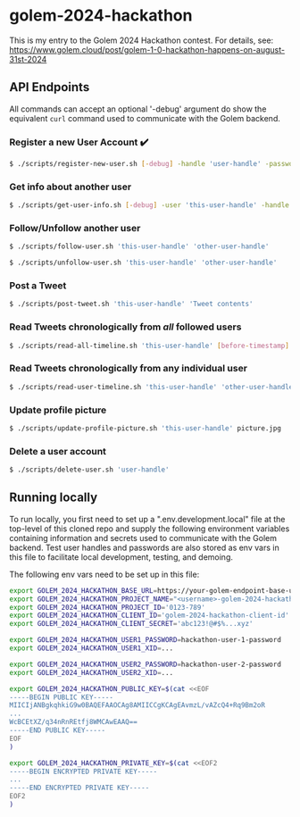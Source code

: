 # golem-2024-hackathon

This is my entry to the Golem 2024 Hackathon contest.
For details, see: https://www.golem.cloud/post/golem-1-0-hackathon-happens-on-august-31st-2024

## API Endpoints

All commands can accept an optional '-debug' argument do show the equivalent
`curl` command used to communicate with the Golem backend.

### Register a new User Account :heavy_check_mark:

```bash
$ ./scripts/register-new-user.sh [-debug] -handle 'user-handle' -password 'password'
```

### Get info about another user

```bash
$ ./scripts/get-user-info.sh [-debug] -user 'this-user-handle' -handle 'other-user-handle'
```

### Follow/Unfollow another user

```bash
$ ./scripts/follow-user.sh 'this-user-handle' 'other-user-handle'
```

```bash
$ ./scripts/unfollow-user.sh 'this-user-handle' 'other-user-handle'
```

### Post a Tweet

```bash
$ ./scripts/post-tweet.sh 'this-user-handle' 'Tweet contents'
```

### Read Tweets chronologically from _all_ followed users

```bash
$ ./scripts/read-all-timeline.sh 'this-user-handle' [before-timestamp]
```

### Read Tweets chronologically from any individual user

```bash
$ ./scripts/read-user-timeline.sh 'this-user-handle' 'other-user-handle' [before-timestamp]
```

### Update profile picture

```bash
$ ./scripts/update-profile-picture.sh 'this-user-handle' picture.jpg
```

### Delete a user account

```bash
$ ./scripts/delete-user.sh 'user-handle'
```

## Running locally

To run locally, you first need to set up a ".env.development.local" file
at the top-level of this cloned repo and supply the following environment
variables containing information and secrets used to communicate with the
Golem backend. Test user handles and passwords are also stored as env vars
in this file to facilitate local development, testing, and demoing.

The following env vars need to be set up in this file:

```bash
export GOLEM_2024_HACKATHON_BASE_URL=https://your-golem-endpoint-base-url
export GOLEM_2024_HACKATHON_PROJECT_NAME="<username>-golem-2024-hackathon"
export GOLEM_2024_HACKATHON_PROJECT_ID='0123-789'
export GOLEM_2024_HACKATHON_CLIENT_ID='golem-2024-hackathon-client-id'
export GOLEM_2024_HACKATHON_CLIENT_SECRET='abc123!@#$%...xyz'

export GOLEM_2024_HACKATHON_USER1_PASSWORD=hackathon-user-1-password
export GOLEM_2024_HACKATHON_USER1_XID=...

export GOLEM_2024_HACKATHON_USER2_PASSWORD=hackathon-user-2-password
export GOLEM_2024_HACKATHON_USER2_XID=...

export GOLEM_2024_HACKATHON_PUBLIC_KEY=$(cat <<EOF
-----BEGIN PUBLIC KEY-----
MIICIjANBgkqhkiG9w0BAQEFAAOCAg8AMIICCgKCAgEAvmzL/vAZcQ4+Rq9Bm2oR
...
WcBCEtXZ/q34nRnREtfj8WMCAwEAAQ==
-----END PUBLIC KEY-----
EOF
)

export GOLEM_2024_HACKATHON_PRIVATE_KEY=$(cat <<EOF2
-----BEGIN ENCRYPTED PRIVATE KEY-----
...
-----END ENCRYPTED PRIVATE KEY-----
EOF2
)
```
